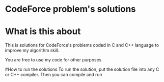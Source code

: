 # CodeForce problem's solutions
# What is this about
This is solutions for CodeForce's problems coded in C and C++ language to improve my algorithm skill.

You are free to use my code for other purposes.

#How to run the solutions
To run the solution, put the solution file into any C or C++ compiler. Then you can compile and run
